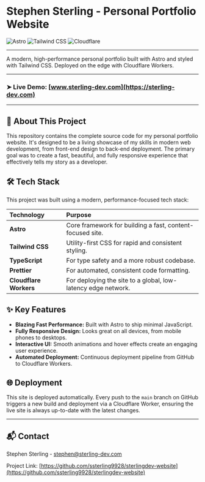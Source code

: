 # Stephen Sterling - Personal Portfolio Website

<picture>
  <img src="https://img.shields.io/badge/Astro-FF5D01?style=for-the-badge&logo=astro&logoColor=white" alt="Astro"> 
</picture>
<picture>
  <img src="https://img.shields.io/badge/Tailwind_CSS-38B2AC?style=for-the-badge&logo=tailwind-css&logoColor=white" alt="Tailwind CSS"> 
</picture>
<picture>
  <img src="https://img.shields.io/badge/Cloudflare-F38020?style=for-the-badge&logo=cloudflare&logoColor=white" alt="Cloudflare">
</picture>

---

A modern, high-performance personal portfolio built with Astro and styled with Tailwind CSS. Deployed on the edge with Cloudflare Workers.

---

### ➤ **Live Demo:** [www.sterling-dev.com](https://sterling-dev.com)

---

## 🚀 About This Project

This repository contains the complete source code for my personal portfolio website. It's designed to be a living showcase of my skills in modern web development, from front-end design to back-end deployment. The primary goal was to create a fast, beautiful, and fully responsive experience that effectively tells my story as a developer.

## 🛠️ Tech Stack

This project was built using a modern, performance-focused tech stack:

| Technology | Purpose |
| :--- | :--- |
| **Astro** | Core framework for building a fast, content-focused site. |
| **Tailwind CSS** | Utility-first CSS for rapid and consistent styling. |
| **TypeScript** | For type safety and a more robust codebase. |
| **Prettier** | For automated, consistent code formatting. |
| **Cloudflare Workers** | For deploying the site to a global, low-latency edge network. |

## ✨ Key Features

- **Blazing Fast Performance:** Built with Astro to ship minimal JavaScript.
- **Fully Responsive Design:** Looks great on all devices, from mobile phones to desktops.
- **Interactive UI:** Smooth animations and hover effects create an engaging user experience.
- **Automated Deployment:** Continuous deployment pipeline from GitHub to Cloudflare Workers.


## 🌐 Deployment

This site is deployed automatically. Every push to the `main` branch on GitHub triggers a new build and deployment via a Cloudflare Worker, ensuring the live site is always up-to-date with the latest changes.

---

## 📬 Contact

Stephen Sterling - [stephen@sterling-dev.com](mailto:stephen@sterling-dev.com)

Project Link: [https://github.com/ssterling9928/sterlingdev-website](https://github.com/ssterling9928/sterlingdev-website)

